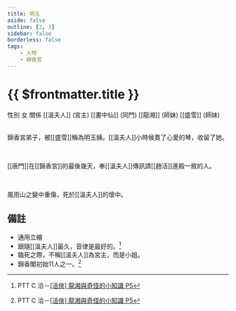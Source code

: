 ```yaml
---
title: 明玉
aside: false
outline: [2, 3]
sidebar: false
borderless: false
tags:
    - 人物
    - 錦香宮
---
```


# {{ $frontmatter.title }}

<ChTabs position="bottom">
	<ChTab title="明玉">
		<Ch src='/images/characters/other18/normal.webp' position='right'/>
		<ChName nameZh='明玉' nameEn='Ming Yu' position='right' />
		<ChTable>
			<ChTr>
				<ChTd isTitle=true>
					性別
				</ChTd>
				<ChTd>
					女
				</ChTd>
			</ChTr>
			<ChTr>
				<ChTd isTitle=true position='center'>
					關係
				</ChTd>
			</ChTr>
			<ChTr>
				<ChTd position='center'>  
					[[溫夫人]] (宮主)
				</ChTd>
			</ChTr>
			<ChTr>
				<ChTd position='center'>
					[[畫中仙]] (同門)
				</ChTd>
			</ChTr>
			<ChTr>
				<ChTd position='center'>
					[[龍湘]] (師妹)
				</ChTd>
			</ChTr>
			<ChTr>
				<ChTd position='center'>
					[[盛雪]] (師妹)
				</ChTd>
			</ChTr>
		</ChTable>
	</ChTab>
</ChTabs>
<br><br>

錦香宮弟子，被[[盛雪]]稱為明玉姨。[[溫夫人]]小時候賣了心愛的琴，收留了她。

<br>

[[唐門]]在[[錦香宮]]的最後幾天，奉[[溫夫人]]傳訊請[[趙活]]進殿一敘的人。

<br>

風雨山之變中重傷，死於[[溫夫人]]的懷中。

## 備註

-   通用立繪
-   跟隨[[溫夫人]]最久，音律是最好的。[^1]
-   臨死之際，不稱[[溫夫人]]為宮主，而是小姐。
-   錦香閣初始11人之一。[^1]

[^1]: PTT C 洽－[\[活俠\] 龍湘與奇怪的小知識 P5](https://www.ptt.cc/bbs/C_Chat/M.1730548284.A.0F0.html)
